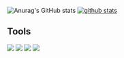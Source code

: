 ![Anurag's GitHub stats](https://github-readme-stats.vercel.app/api?username=hoon95&theme=blue-green_icons=true)
[![github stats](https://github-readme-stats.vercel.app/api/top-langs/?username=hoon95&show_icons=true&theme=radical&hide_border=true&title_color=004386&icon_color=004386&layout=compact)](https://github.com/hoon95)

<h2>Tools</h2>

<span>
  <img src="https://img.shields.io/badge/HTML5-E34F26?style=flat-square&logo=html5&logoColor=white">
  <img src="https://img.shields.io/badge/CSS3-1572B6?style=flat-square&logo=css3&logoColor=white">
  <img src="https://img.shields.io/badge/JavaScript-F7DF1E?style=flat-square&logo=javascript&logoColor=white"/>
  <img src="https://img.shields.io/badge/Notion-000000?style=flat-square&logo=notion&logoColor=white">
</span>
